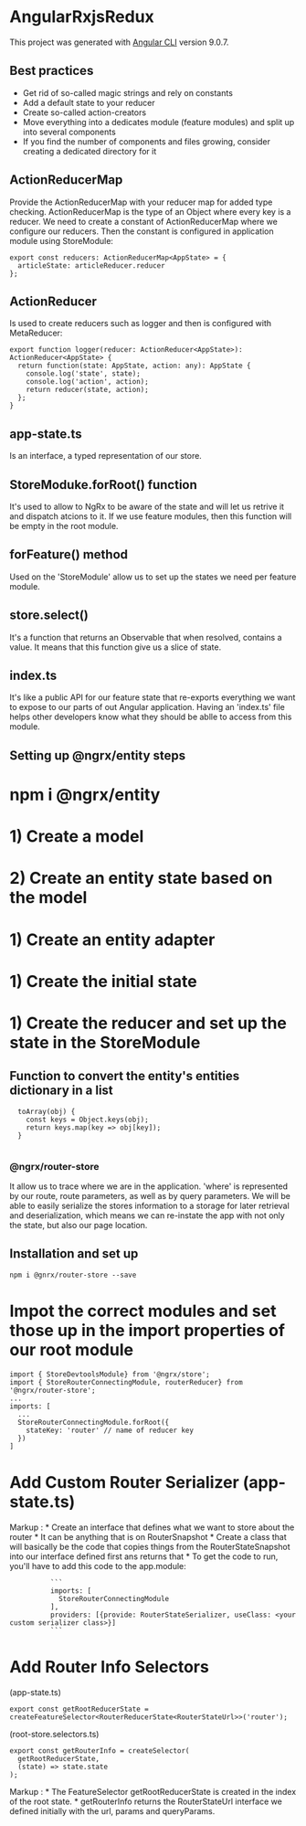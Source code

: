 # AngularRxjsRedux

This project was generated with [Angular CLI](https://github.com/angular/angular-cli) version 9.0.7.

## Best practices
* Get rid of so-called magic strings and rely on constants
* Add a default state to your reducer
* Create so-called action-creators
* Move everything into a dedicates module (feature modules) and split up into several components
* If you find the number of components and files growing, consider creating a dedicated directory
  for it

## ActionReducerMap
Provide the ActionReducerMap<T> with your reducer map for added type checking. ActionReducerMap
is the type of an Object where every key is a reducer.
We need to create a constant of ActionReducerMap where we configure our reducers. Then the constant
is configured in application module using StoreModule:

```
export const reducers: ActionReducerMap<AppState> = {
  articleState: articleReducer.reducer
};
```

## ActionReducer
Is used to create reducers such as logger and then is configured with MetaReducer:
```
export function logger(reducer: ActionReducer<AppState>): ActionReducer<AppState> {
  return function(state: AppState, action: any): AppState {
    console.log('state', state);
    console.log('action', action);
    return reducer(state, action);
  };
} 
```


## app-state.ts
Is an interface, a typed representation of our store.

## StoreModuke.forRoot() function
It's used to allow to NgRx to be aware of the state and will let us retrive it and dispatch atcions
to it.
If we use feature modules, then this function will be empty in the root module.

## forFeature() method
Used on the 'StoreModule' allow us to set up the states we need per feature module.

## store.select()
It's a function that returns an Observable that when resolved, contains a value.
It means that this function give us a slice of state.

## index.ts
It's like a public API for our feature state that re-exports everything we want to expose to our parts of out Angular application.
Having an 'index.ts' file helps other developers know what they should be ablle to access from this module.

## Setting up @ngrx/entity steps

# npm i @ngrx/entity

# 1) Create a model
# 2) Create an entity state based on the model
# 1) Create an entity adapter
# 1) Create the initial state
# 1) Create the reducer and set up the state in the StoreModule

## Function to convert the entity's entities dictionary in a list

```
  toArray(obj) {
    const keys = Object.keys(obj);
    return keys.map(key => obj[key]);
  }
  
```

### @ngrx/router-store

It allow us to trace where we are in the application. 'where' is represented by our route, route
parameters, as well as by query parameters.
We will be able to easily serialize the stores information to a storage for later retrieval and
deserialization, which means we can re-instate the app with not only the state, but also our
page location.

## Installation and set up

```
npm i @gnrx/router-store --save
```

# Impot the correct modules and set those up in the import properties of our root module

```
import { StoreDevtoolsModule} from '@ngrx/store';
import { StoreRouterConnectingModule, routerReducer} from '@ngrx/router-store';
...
imports: [
  ...
  StoreRouterConnectingModule.forRoot({
    stateKey: 'router' // name of reducer key
  })
]
```
# Add Custom Router Serializer (app-state.ts)

 Markup : * Create an interface that defines what we want to store about the router
              * It can be anything that is on RouterSnapshot
          * Create a class that will basically be the code that copies things from the
            RouterStateSnapshot into our interface defined first ans returns that
              * To get the code to run, you'll have to add this code to the app.module:

              ```
              imports: [
                StoreRouterConnectingModule
              ],
              providers: [{provide: RouterStateSerializer, useClass: <your custom serializer class>}]
              ```
# Add Router Info Selectors

(app-state.ts)
```
export const getRootReducerState = createFeatureSelector<RouterReducerState<RouterStateUrl>>('router');
```

(root-store.selectors.ts)
```
export const getRouterInfo = createSelector(
  getRootReducerState,
  (state) => state.state
);
```

 Markup : * The FeatureSelector getRootReducerState is created in the index of the root state.
          * getRouterInfo returns the RouterStateUrl interface we defined initially with the
            url, params and queryParams.

